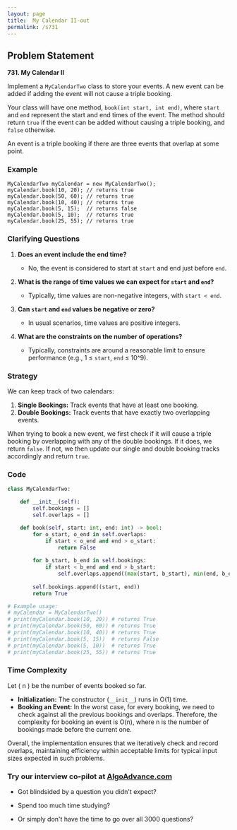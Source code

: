 ```yaml
---
layout: page
title:  My Calendar II-out
permalink: /s731
---
```


## Problem Statement

**731. My Calendar II**

Implement a `MyCalendarTwo` class to store your events. A new event can be added if adding the event will not cause a triple booking.

Your class will have one method, `book(int start, int end)`, where `start` and `end` represent the start and end times of the event. The method should return `true` if the event can be added without causing a triple booking, and `false` otherwise.

An event is a triple booking if there are three events that overlap at some point.

### Example

```plaintext
MyCalendarTwo myCalendar = new MyCalendarTwo();
myCalendar.book(10, 20); // returns true
myCalendar.book(50, 60); // returns true
myCalendar.book(10, 40); // returns true
myCalendar.book(5, 15);  // returns false
myCalendar.book(5, 10);  // returns true
myCalendar.book(25, 55); // returns true
```

### Clarifying Questions

1. **Does an event include the end time?**
   - No, the event is considered to start at `start` and end just before `end`.

2. **What is the range of time values we can expect for `start` and `end`?**
   - Typically, time values are non-negative integers, with `start < end`.

3. **Can `start` and `end` values be negative or zero?**
   - In usual scenarios, time values are positive integers.

4. **What are the constraints on the number of operations?**
   - Typically, constraints are around a reasonable limit to ensure performance (e.g., 1 ≤ `start`, `end` ≤ 10^9).

### Strategy

We can keep track of two calendars:
1. **Single Bookings:** Track events that have at least one booking.
2. **Double Bookings:** Track events that have exactly two overlapping events.

When trying to book a new event, we first check if it will cause a triple booking by overlapping with any of the double bookings. If it does, we return `false`. If not, we then update our single and double booking tracks accordingly and return `true`.

### Code

```python
class MyCalendarTwo:

    def __init__(self):
        self.bookings = []
        self.overlaps = []

    def book(self, start: int, end: int) -> bool:
        for o_start, o_end in self.overlaps:
            if start < o_end and end > o_start:
                return False
        
        for b_start, b_end in self.bookings:
            if start < b_end and end > b_start:
                self.overlaps.append((max(start, b_start), min(end, b_end)))
        
        self.bookings.append((start, end))
        return True

# Example usage:
# myCalendar = MyCalendarTwo()
# print(myCalendar.book(10, 20)) # returns True
# print(myCalendar.book(50, 60)) # returns True
# print(myCalendar.book(10, 40)) # returns True
# print(myCalendar.book(5, 15))  # returns False
# print(myCalendar.book(5, 10))  # returns True
# print(myCalendar.book(25, 55)) # returns True
```

### Time Complexity

Let \( n \) be the number of events booked so far.

- **Initialization:** The constructor (`__init__`) runs in O(1) time.
- **Booking an Event:** In the worst case, for every booking, we need to check against all the previous bookings and overlaps. Therefore, the complexity for booking an event is O(n), where n is the number of bookings made before the current one.

Overall, the implementation ensures that we iteratively check and record overlaps, maintaining efficiency within acceptable limits for typical input sizes expected in such problems.


### Try our interview co-pilot at [AlgoAdvance.com](https://algoAdvance.com)

- Got blindsided by a question you didn't expect?

- Spend too much time studying?

- Or simply don't have the time to go over all 3000 questions?

